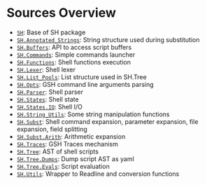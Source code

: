 Sources Overview
================

* [`SH`](sh.ads): Base of SH package
* [`SH.Annotated_Strings`](sh-annotated_strings.ads): String structure used during substitution
* [`SH.Buffers`](sh-buffers.ads): API to access script buffers 
* [`SH.Commands`](sh-commands.ads): Simple commands launcher
* [`SH.Functions`](sh-functions.ads): Shell functions execution
* [`SH.Lexer`](sh-lexer.ads): Shell lexer
* [`SH.List_Pools`](sh-list_pools.ads): List structure used in SH.Tree
* [`SH.Opts`](sh-opts.ads): GSH command line arguments parsing
* [`SH.Parser`](sh-parser.ads): Shell parser
* [`SH.States`](sh-states.ads): Shell state
* [`SH.States.IO`](sh-states-io.ads): Shell I/O
* [`SH.String_Utils`](sh-string_utils.ads): Some string manipulation functions
* [`SH.Subst`](sh-subst.ads): Shell command expansion, parameter expansion, file expansion, field splitting
* [`SH.Subst.Arith`](sh-subst-arith.ads): Arithmetic expansion
* [`SH.Traces`](sh-traces.ads): GSH Traces mechanism
* [`SH.Tree`](sh-tree.ads): AST of shell scripts
* [`SH.Tree.Dumps`](sh-tree-dumps.ads): Dump script AST as yaml
* [`SH.Tree.Evals`](sh-tree-evals.ads): Script evaluation
* [`SH.Utils`](sh-utils.ads): Wrapper to Readline and conversion functions
